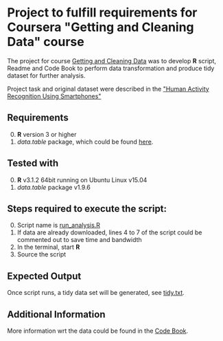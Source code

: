 # Project to fulfill requirements for Coursera "Getting and Cleaning Data" course

The project for course [Getting and Cleaning Data](https://www.coursera.org/course/getdata) was to develop **R** script, Readme and Code Book to
perform data transformation and produce tidy dataset for further analysis.

Project task and original dataset were described in the ["Human Activity Recognition Using Smartphones"](http://archive.ics.uci.edu/ml/datasets/Human+Activity+Recognition+Using+Smartphones)

## Requirements

0. **R** version 3 or higher
1. *data.table* package, which could be found [here](https://github.com/Rdatatable/data.table/).

## Tested with

0. **R** v3.1.2 64bit running on Ubuntu Linux v15.04
1. *data.table* package v1.9.6

## Steps required to execute the script:

0. Script name is [run_analysis.R](run_analysis.R)
1. If data are already downloaded, lines 4 to 7 of the script could be commented out to save time and bandwidth
2. In the terminal, start **R**
3. Source the script

## Expected Output

Once script runs, a tidy data set will be generated, see [tidy.txt](tidy.txt).

## Additional Information

More information wrt the data could be found in the [Code Book](CodeBook.md).
